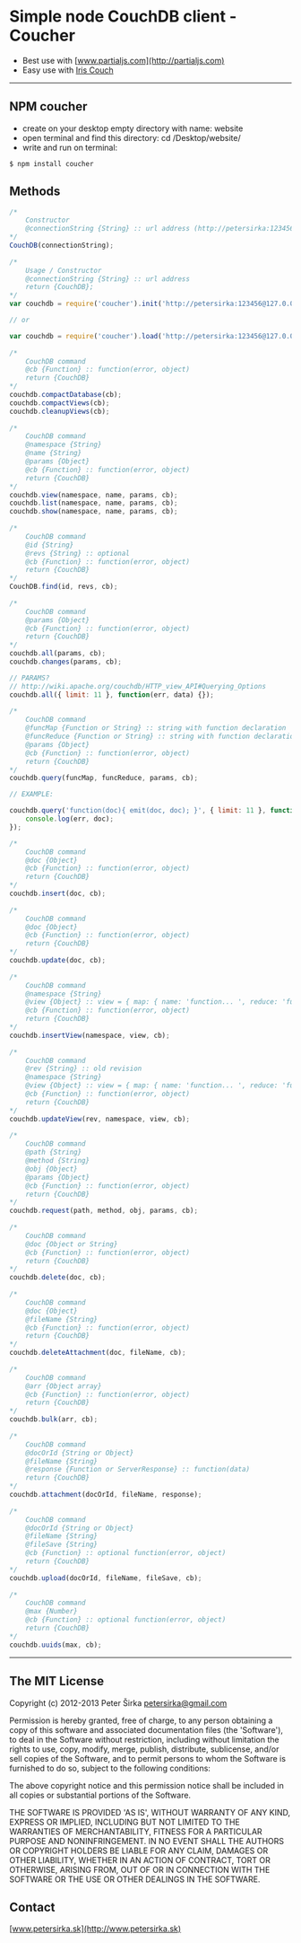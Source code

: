 Simple node CouchDB client - Coucher
====================================

- Best use with [www.partialjs.com](http://partialjs.com)
- Easy use with [Iris Couch](http://www.iriscouch.com)

***

## NPM coucher

- create on your desktop empty directory with name: website
- open terminal and find this directory: cd /Desktop/website/
- write and run on terminal:

```text
$ npm install coucher
```

## Methods

```js
/*
    Constructor
    @connectionString {String} :: url address (http://petersirka:123456@127.0.0.1:5984/yourdatabase/)
*/
CouchDB(connectionString);
 
/*
    Usage / Constructor
    @connectionString {String} :: url address
    return {CouchDB};
*/
var couchdb = require('coucher').init('http://petersirka:123456@127.0.0.1:5984/eshop/');

// or

var couchdb = require('coucher').load('http://petersirka:123456@127.0.0.1:5984/eshop/');
 
/*
    CouchDB command
    @cb {Function} :: function(error, object)
    return {CouchDB}
*/
couchdb.compactDatabase(cb);
couchdb.compactViews(cb);
couchdb.cleanupViews(cb);
 
/*
    CouchDB command
    @namespace {String}
    @name {String}
    @params {Object}
    @cb {Function} :: function(error, object)
    return {CouchDB}
*/
couchdb.view(namespace, name, params, cb);
couchdb.list(namespace, name, params, cb);
couchdb.show(namespace, name, params, cb);
 
/*
    CouchDB command
    @id {String}
    @revs {String} :: optional
    @cb {Function} :: function(error, object)
    return {CouchDB}
*/
CouchDB.find(id, revs, cb);
 
/*
    CouchDB command
    @params {Object}
    @cb {Function} :: function(error, object)
    return {CouchDB}
*/
couchdb.all(params, cb);
couchdb.changes(params, cb);

// PARAMS?
// http://wiki.apache.org/couchdb/HTTP_view_API#Querying_Options
couchdb.all({ limit: 11 }, function(err, data) {});
 
/*
    CouchDB command
    @funcMap {Function or String} :: string with function declaration
    @funcReduce {Function or String} :: string with function declaration
    @params {Object}
    @cb {Function} :: function(error, object)
    return {CouchDB}
*/
couchdb.query(funcMap, funcReduce, params, cb);

// EXAMPLE:

couchdb.query('function(doc){ emit(doc, doc); }', { limit: 11 }, function(err, doc) {
	console.log(err, doc);	
});

/*
    CouchDB command
    @doc {Object}
    @cb {Function} :: function(error, object)
    return {CouchDB}
*/
couchdb.insert(doc, cb);
 
/*
    CouchDB command
    @doc {Object}
    @cb {Function} :: function(error, object)
    return {CouchDB}
*/
couchdb.update(doc, cb);
 
/*
    CouchDB command
    @namespace {String}
    @view {Object} :: view = { map: { name: 'function... ', reduce: 'function...'}}
    @cb {Function} :: function(error, object)
    return {CouchDB}
*/
couchdb.insertView(namespace, view, cb);
 
/*
    CouchDB command
    @rev {String} :: old revision
    @namespace {String}
    @view {Object} :: view = { map: { name: 'function... ', reduce: 'function...'}}
    @cb {Function} :: function(error, object)
    return {CouchDB}
*/
couchdb.updateView(rev, namespace, view, cb);
 
/*
    CouchDB command
    @path {String}
    @method {String}
    @obj {Object}
    @params {Object}
    @cb {Function} :: function(error, object)
    return {CouchDB}
*/
couchdb.request(path, method, obj, params, cb);
 
/*
    CouchDB command
    @doc {Object or String}
    @cb {Function} :: function(error, object)
    return {CouchDB}
*/
couchdb.delete(doc, cb);
 
/*
    CouchDB command
    @doc {Object}
    @fileName {String}
    @cb {Function} :: function(error, object)
    return {CouchDB}
*/
couchdb.deleteAttachment(doc, fileName, cb);
 
/*
    CouchDB command
    @arr {Object array}
    @cb {Function} :: function(error, object)
    return {CouchDB}
*/
couchdb.bulk(arr, cb);
 
/*
    CouchDB command
    @docOrId {String or Object}
    @fileName {String}
    @response {Function or ServerResponse} :: function(data)
    return {CouchDB}
*/
couchdb.attachment(docOrId, fileName, response);
 
/*
    CouchDB command
    @docOrId {String or Object}
    @fileName {String}
    @fileSave {String}
    @cb {Function} :: optional function(error, object)
    return {CouchDB}
*/
couchdb.upload(docOrId, fileName, fileSave, cb);
 
/*
    CouchDB command
    @max {Number}
    @cb {Function} :: optional function(error, object)
    return {CouchDB}
*/
couchdb.uuids(max, cb);
```

***

## The MIT License

Copyright (c) 2012-2013 Peter Širka <petersirka@gmail.com>

Permission is hereby granted, free of charge, to any person obtaining a copy of this software and associated documentation files (the 'Software'), to deal in the Software without restriction, including without limitation the rights to use, copy, modify, merge, publish, distribute, sublicense, and/or sell copies of the Software, and to permit persons to whom the Software is furnished to do so, subject to the following conditions:

The above copyright notice and this permission notice shall be included in all copies or substantial portions of the Software.

THE SOFTWARE IS PROVIDED 'AS IS', WITHOUT WARRANTY OF ANY KIND, EXPRESS OR IMPLIED, INCLUDING BUT NOT LIMITED TO THE WARRANTIES OF MERCHANTABILITY, FITNESS FOR A PARTICULAR PURPOSE AND NONINFRINGEMENT. IN NO EVENT SHALL THE AUTHORS OR COPYRIGHT HOLDERS BE LIABLE FOR ANY CLAIM, DAMAGES OR OTHER LIABILITY, WHETHER IN AN ACTION OF CONTRACT, TORT OR OTHERWISE, ARISING FROM, OUT OF OR IN CONNECTION WITH THE SOFTWARE OR THE USE OR OTHER DEALINGS IN THE SOFTWARE.

## Contact

[www.petersirka.sk](http://www.petersirka.sk)
